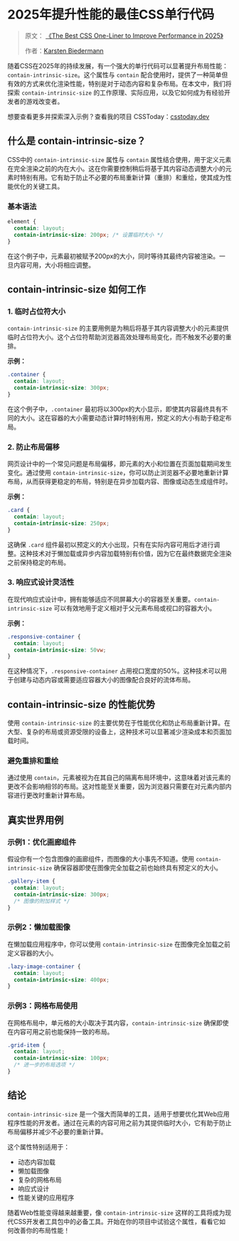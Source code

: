 # 2025年提升性能的最佳CSS单行代码

> 原文： [《The Best CSS One-Liner to Improve Performance in 2025》](https://freedium.cfd/https://medium.com/@karstenbiedermann/the-best-css-one-liner-to-improve-performance-in-2025-b12eb5419a84)
>
> 作者：[Karsten Biedermann](https://medium.com/@karstenbiedermann)

随着CSS在2025年的持续发展，有一个强大的单行代码可以显著提升布局性能：`contain-intrinsic-size`。这个属性与 `contain` 配合使用时，提供了一种简单但有效的方式来优化渲染性能，特别是对于动态内容和复杂布局。在本文中，我们将探索 `contain-intrinsic-size` 的工作原理、实际应用，以及它如何成为有经验开发者的游戏改变者。

想要查看更多并探索深入示例？查看我的项目 CSSToday：[csstoday.dev](https://csstoday.dev)

## 什么是 contain-intrinsic-size？

CSS中的 `contain-intrinsic-size` 属性与 `contain` 属性结合使用，用于定义元素在完全渲染之前的内在大小。这在你需要控制稍后将基于其内容动态调整大小的元素时特别有用。它有助于防止不必要的布局重新计算（重排）和重绘，使其成为性能优化的关键工具。

### 基本语法

```css
element {
  contain: layout;
  contain-intrinsic-size: 200px; /* 设置临时大小 */
}
```

在这个例子中，元素最初被赋予200px的大小，同时等待其最终内容被渲染。一旦内容可用，大小将相应调整。

## contain-intrinsic-size 如何工作

### 1. 临时占位符大小

`contain-intrinsic-size` 的主要用例是为稍后将基于其内容调整大小的元素提供临时占位符大小。这个占位符帮助浏览器高效处理布局变化，而不触发不必要的重排。

**示例：**

```css
.container {
  contain: layout;
  contain-intrinsic-size: 300px;
}
```

在这个例子中，`.container` 最初将以300px的大小显示，即使其内容最终具有不同的大小。这在容器的大小需要动态计算时特别有用，预定义的大小有助于稳定布局。

### 2. 防止布局偏移

网页设计中的一个常见问题是布局偏移，即元素的大小和位置在页面加载期间发生变化。通过使用 `contain-intrinsic-size`，你可以防止浏览器不必要地重新计算布局，从而获得更稳定的布局，特别是在异步加载内容、图像或动态生成组件时。

**示例：**

```css
.card {
  contain: layout;
  contain-intrinsic-size: 250px;
}
```

这确保 `.card` 组件最初以预定义的大小出现，只有在实际内容可用后才进行调整。这种技术对于懒加载或异步内容加载特别有价值，因为它在最终数据完全渲染之前保持稳定的布局。

### 3. 响应式设计灵活性

在现代响应式设计中，拥有能够适应不同屏幕大小的容器至关重要。`contain-intrinsic-size` 可以有效地用于定义相对于父元素布局或视口的容器大小。

**示例：**

```css
.responsive-container {
  contain: layout;
  contain-intrinsic-size: 50vw;
}
```

在这种情况下，`.responsive-container` 占用视口宽度的50%。这种技术可以用于创建与动态内容或需要适应容器大小的图像配合良好的流体布局。

## contain-intrinsic-size 的性能优势

使用 `contain-intrinsic-size` 的主要优势在于性能优化和防止布局重新计算。在大型、复杂的布局或资源受限的设备上，这种技术可以显著减少渲染成本和页面加载时间。

### 避免重排和重绘

通过使用 `contain`，元素被视为在其自己的隔离布局环境中，这意味着对该元素的更改不会影响相邻的布局。这对性能至关重要，因为浏览器只需要在对元素内部内容进行更改时重新计算布局。

## 真实世界用例

### 示例1：优化画廊组件

假设你有一个包含图像的画廊组件，而图像的大小事先不知道。使用 `contain-intrinsic-size` 确保容器即使在图像完全加载之前也始终具有预定义的大小。

```css
.gallery-item {
  contain: layout;
  contain-intrinsic-size: 300px;
  /* 图像的附加样式 */
}
```

### 示例2：懒加载图像

在懒加载应用程序中，你可以使用 `contain-intrinsic-size` 在图像完全加载之前定义容器的大小。

```css
.lazy-image-container {
  contain: layout;
  contain-intrinsic-size: 400px;
}
```

### 示例3：网格布局使用

在网格布局中，单元格的大小取决于其内容，`contain-intrinsic-size` 确保即使在内容可用之前也能保持一致的布局。

```css
.grid-item {
  contain: layout;
  contain-intrinsic-size: 100px;
  /* 进一步的布局选项 */
}
```

## 结论

`contain-intrinsic-size` 是一个强大而简单的工具，适用于想要优化其Web应用程序性能的开发者。通过在元素的内容可用之前为其提供临时大小，它有助于防止布局偏移并减少不必要的重新计算。

这个属性特别适用于：

- 动态内容加载
- 懒加载图像
- 复杂的网格布局
- 响应式设计
- 性能关键的应用程序

随着Web性能变得越来越重要，像 `contain-intrinsic-size` 这样的工具将成为现代CSS开发者工具包中的必备工具。开始在你的项目中试验这个属性，看看它如何改善你的布局性能！